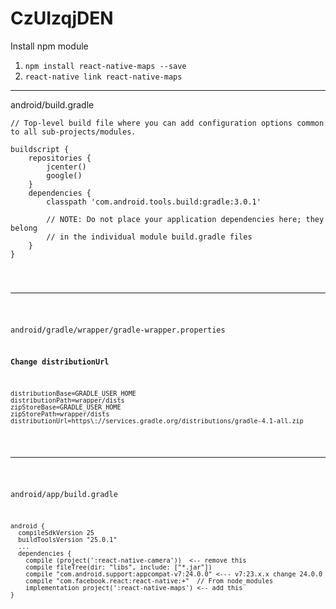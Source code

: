 # CzUIzqjDEN

Install npm module
<ol>
<li><code>npm install react-native-maps --save</code></li>
<li><code>react-native link react-native-maps</code></li>
</ol>

<hr/>
android/build.gradle

<pre><code>// Top-level build file where you can add configuration options common to all sub-projects/modules.

buildscript {
    repositories {
        jcenter()
        google()
    }
    dependencies {
        classpath 'com.android.tools.build:gradle:3.0.1'

        // NOTE: Do not place your application dependencies here; they belong
        // in the individual module build.gradle files
    }
}
</pre>
<hr />

android/gradle/wrapper/gradle-wrapper.properties

<b>Change distributionUrl</b>
<pre><code>distributionBase=GRADLE_USER_HOME
distributionPath=wrapper/dists
zipStoreBase=GRADLE_USER_HOME
zipStorePath=wrapper/dists
distributionUrl=https\://services.gradle.org/distributions/gradle-4.1-all.zip
</code></pre>
<hr/>

android/app/build.gradle

<pre><code>android {
  compileSdkVersion 25
  buildToolsVersion "25.0.1"
  ...
  dependencies {
    compile (project(':react-native-camera'))  <-- remove this
    compile fileTree(dir: "libs", include: ["*.jar"])
    compile "com.android.support:appcompat-v7:24.0.0" <--- v7:23.x.x change 24.0.0
    compile "com.facebook.react:react-native:+"  // From node_modules
    implementation project(':react-native-maps') <-- add this
}
</code></pre>
